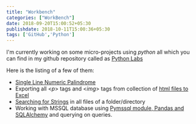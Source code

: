 ```yaml
---
title: "Workbench"
categories: ["WorkBench"]
date: 2018-09-20T15:00:52+05:30
publishdate: 2018-10-11T15:00:36+05:30
tags: ['GitHub','Python']
---
```


I'm currently working on some micro-projects using _python_ all which you can find in my github repository called as [Python Labs](https://github.com/gauthamkolluru/PythonLabs)

Here is the listing of a few of them:

* [Single Line Numeric Palindrome](https://github.com/gauthamkolluru/PythonLabs/blob/master/Numeric%20Palindrome.py)
* Exporting all <_p_> tags and <_img_> tags from collection of [html files to Excel](https://github.com/gauthamkolluru/PythonLabs/blob/master/htmlToExcel.py)
* [Searching for Strings](https://github.com/gauthamkolluru/PythonLabs/blob/master/search%20for%20strings%20in%20files.py) in all files of a folder/directory
* Working with MSSQL database using [Pymssql module, Pandas and SQLAlchemy](https://github.com/gauthamkolluru/PythonLabs/blob/master/ARMS-Pymssql.py) and querying on queries.